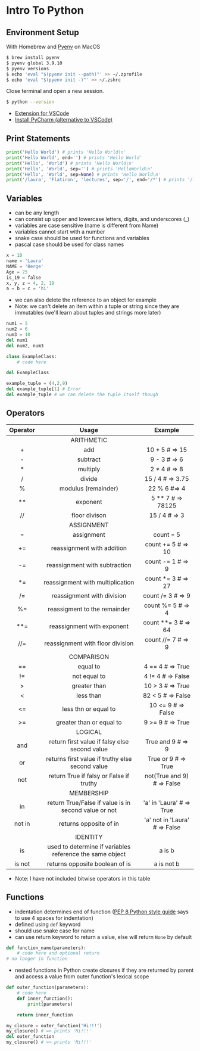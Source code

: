 # Intro To Python

## Environment Setup

With Homebrew and [Pyenv](https://github.com/pyenv/pyenv) on MacOS
```bash
$ brew install pyenv
$ pyenv global 3.9.10
$ pyenv versions
$ echo 'eval "$(pyenv init --path)"' >> ~/.zprofile
$ echo 'eval "$(pyenv init -)"' >> ~/.zshrc
```
Close terminal and open a new session.
```bash
$ python --version
```

- [Extension for VSCode](https://marketplace.visualstudio.com/items?itemName=ms-python.python)
- [Install PyCharm (alternative to VSCode)](https://www.jetbrains.com/pycharm/download/#section=mac)

## Print Statements
```python
print('Hello World') # prints 'Hello World\n'
print('Hello World', end='') # prints 'Hello World'
print('Hello', 'World') # prints 'Hello World\n'
print('Hello', 'World', sep='') # prints 'HelloWorld\n'
print('Hello', 'World', sep=None) # prints 'Hello World\n'
print('/laura', 'Flatiron', 'lectures', sep='/', end='/*') # prints '/laura/Flatiron/lectures/*'
```

## Variables
- can be any length
- can consist up upper and lowercase letters, digits, and underscores (_)
- variables are case sensitive (name is different from Name)
- variables cannot start with a number
- snake case should be used for functions and variables
- pascal case should be used for class names

```python
x = 10
name = 'Laura'
NAME = 'Berge'
Age = 25
is_19 = false
x, y, z = 4, 2, 19
a = b = c = 'hi'
```

- we can also delete the reference to an object for example
- Note: we can't delete an item within a tuple or string since they are immutables (we'll learn about tuples and strings more later)

```python
num1 = 5
num2 = 6
num3 = 10
del num1
del num2, num3

class ExampleClass:
    # code here

del ExampleClass

example_tuple = (4,2,9)
del example_tuple[1] # Error
del example_tuple # we can delete the tuple itself though
```

## Operators
| Operator | Usage | Example |
| :---: | :---: | :---: |
|  | ARITHMETIC |  |
| + | add | 10 + 5 # => 15 |
| - | subtract | 9 - 3 # => 6 |
| * | multiply | 2 * 4 # => 8 |
| / | divide | 15 / 4 # => 3.75 |
| % | modulus (remainder) | 22 % 6 #=> 4 |
| ** | exponent | 5 ** 7 # => 78125 |
| // | floor divison | 15 / 4 # => 3 |
| | ASSIGNMENT | |
| = | assignment | count = 5 |
| += | reassignment with addition | count += 5 # => 10 |
| -= | reassignment with subtraction | count -= 1 # => 9 |
| *= | reassignment with multiplication | count *= 3 # => 27 |
| /= | reassignment with division | count /= 3 # => 9 |
| %= | reassigment to the remainder | count %= 5 # => 4 |
| **= | reassignment with exponent | count **= 3 # => 64 |
| //= | reassignment with floor division | count //= 7 # => 9 |
|  | COMPARISON |  |
| == | equal to | 4 == 4 # => True |
| != | not equal to | 4 != 4 # => False |
| > | greater than | 10 > 3 # => True |
| < | less than | 82 < 5 # => False |
| <= | less thn or equal to | 10 <= 9 # => False |
| >= | greater than or equal to | 9 >= 9 # => True |
|  | LOGICAL |  |
| and | return first value if falsy else second value | True and 9 # => 9 |
| or | returns first value if truthy else second value | True or 9 # => True |
| not | return True if falsy or False if truthy | not(True and 9) # => False |
|  | MEMBERSHIP |  |
| in | return True/False if value is in second value or not | 'a' in 'Laura' # => True |
| not in | returns opposite of in | 'a' not in 'Laura' # => False |
|  | IDENTITY |  |
| is | used to determine if variables reference the same object | a is b |
| is not | returns opposite boolean of is | a is not b |

- Note: I have not included bitwise operators in this table

## Functions
- indentation determines end of function ([PEP 8 Python style guide](https://www.python.org/dev/peps/pep-0008/#indentation) says to use 4 spaces for indentation)
- defined using `def` keyword
- should use snake case for name
- can use return keyword to return a value, else will return `None` by default

```python
def function_name(parameters):
    # code here and optional return
# no longer in function
```

- nested functions in Python create closures if they are returned by parent and access a value from outer function's lexical scope

```python
def outer_function(parameters):
    # code here
    def inner_function():
        print(parameters)

    return inner_function

my_closure = outer_function('Hi!!!')
my_closure() # => prints 'Hi!!!'
del outer_function
my_closure() # => prints 'Hi!!!'
```
